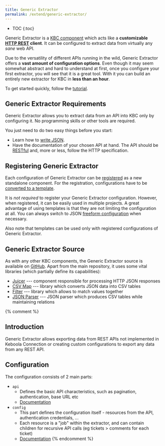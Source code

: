 ```yaml
---
title: Generic Extractor
permalink: /extend/generic-extractor/
---
```


* TOC
{:toc}

Generic Extractor is a [KBC component](/overview/) which acts like a **customizable 
[HTTP REST](/generic-extractor/tutorial/rest/) client**. It can be configured to extract data from
virtually any *sane* web API. 

Due to the versatility of different APIs running in the wild, Generic Extractor offers a **vast amount 
of configuration options**. Even though it may seem somewhat abstract and hard to understand at first, 
once you configure your first extractor, you will see that it is a great tool. With it you can build 
an entirely new extractor for KBC in **less than an hour**. 

To get started quickly, follow the [tutorial](/extend/generic-extractor/tutorial).

## Generic Extractor Requirements
Generic Extractor allows you to extract data from an API into KBC only by configuring it. 
No programming skills or other tools are required. 

You just need to do two easy things before you start: 

- Learn how to [write JSON](/extend/generic-extractor/tutorial/json/). 
- Have the documentation of your chosen API at hand. The API should be [RESTful](/extend/generic-extractor/tutorial/rest/) 
and, more or less, follow the HTTP specification. 

## Registering Generic Extractor
Each configuration of Generic Extractor can be [registered](/extend/registration/) as 
a new standalone component. For the registration, configurations have to be 
[converted to a template](/extend/generic-extractor/registration/#submission).

It is *not required* to register your Generic Extractor configuration. However, when registered, 
it can be easily used in multiple projects. A great advantage of using templates is that they
are not limiting the configuration at all. You can always switch to JSON 
[freeform configuration](/extend/generic-extractor/registration/#submission) when necessary. 

Also note that templates can be used only with registered configurations of Generic Extractor.

## Generic Extractor Source 
As with any other KBC components, the Generic Extractor source is available on 
[GitHub](https://github.com/keboola/generic-extractor/). Apart from the 
main repository, it uses some vital libraries (which partially define its capabilities):

- [Juicer](https://github.com/keboola/juicer) --- component responsible for processing HTTP JSON responses
- [CSV Map](https://github.com/keboola/php-csvmap) --- library which converts JSON data into CSV tables
- [Filter](https://github.com/keboola/php-filter) --- library which allows to match values together
- [JSON Parser](https://github.com/keboola/php-jsonparser) --- JSON parser which produces CSV tables while maintaining relations

{% comment %}
## Introduction
Generic Extractor allows exporting data from REST APIs not implemented in Keboola Connection or 
creating custom configurations to export any data from any REST API.

## Configuration
The configuration consists of 2 main parts:

- `api`
    - Defines the basic API characteristics, such as pagination, authentication, base URL etc
    - [Documentation](/extend/generic-extractor/api/)
- `config`
    - This part defines the configuration itself - resources from the API, authentication credentials, ...
    - Each resource is a "job" within the extractor, and can contain children for recursive API calls (eg tickets > comments for each ticket)
    - [Documentation](/extend/generic-extractor/config/)
{% endcomment %}